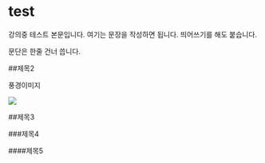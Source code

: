 # test
강의중 테스트 본문입니다. 여기는 문장을 작성하면 됩니다.
띄어쓰기를 해도 붙습니다.

문단은 한줄 건너 씁니다.

##제목2

풍경이미지

![](https://imgnews.pstatic.net/image/009/2021/05/12/0004792914_001_20210512143301400.jpg?type=w647)

##제목3

###제목4

####제목5
